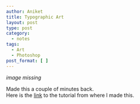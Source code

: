 ```yaml
---
author: Aniket
title: Typographic Art
layout: post
type: post
category:
  - notes
tags:
  - Art
  - Photoshop
post_format: [ ]
---
```

_image missing_

Made this a couple of minutes back.  
Here is the [link][1] to the tutorial from where I made this.

 [1]: http://abduzeedo.com/reader-tutorial-typography-wallpaper-photoshop "The tutorial"